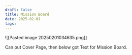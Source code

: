 ```yaml
---
draft: false
title: Mission Board
date: 2025-02-01
tags:
---
```

![[Pasted image 20250201034635.png]]

Can put Cover Page, then below got Text for Mission Board.